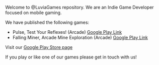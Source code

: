 Welcome to @LuviaGames repository. We are an Indie Game Developer focused on mobile gaming.

We have published the following games:

- Pulse, Test Your Reflexes! (Arcade) [Google Play Link](https://play.google.com/store/apps/details?id=com.pulsegame.pulse)
- Falling Miner, Arcade Mine Exploration (Arcade) [Google Play Link](https://play.google.com/store/apps/details?id=com.luviagames.fallingminer)

Visit our [Google Play Store page](https://play.google.com/store/apps/dev?id=7210293052154282444)

If you play or like one of our games please get in touch with us!
